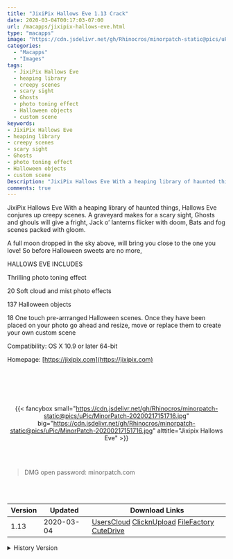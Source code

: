 ```yaml
---
title: "JixiPix Hallows Eve 1.13 Crack"
date: 2020-03-04T00:17:03-07:00
url: /macapps/jixipix-hallows-eve.html
type: "macapps"
image: "https://cdn.jsdelivr.net/gh/Rhinocros/minorpatch-static@pics/uPic/QvwLYU.png"
categories:
  - "Macapps"
  - "Images"
tags:
  - JixiPix Hallows Eve
  - heaping library
  - creepy scenes
  - scary sight
  - Ghosts
  - photo toning effect
  - Halloween objects
  - custom scene
keywords:
- JixiPix Hallows Eve
- heaping library
- creepy scenes
- scary sight
- Ghosts
- photo toning effect
- Halloween objects
- custom scene
Description: "JixiPix Hallows Eve With a heaping library of haunted things, Hallows Eve conjures up creepy scenes. A graveyard makes for a scary sight, Ghosts and ghouls will give a fright, Jack o’ lanterns flicker with doom, Bats and fog scenes packed with gloom."
comments: true
---
```


JixiPix Hallows Eve With a heaping library of haunted things, Hallows Eve conjures up creepy scenes. A graveyard makes for a scary sight, Ghosts and ghouls will give a fright, Jack o’ lanterns flicker with doom, Bats and fog scenes packed with gloom.

A full moon dropped in the sky above, will bring you close to the one you love! So before Halloween sweets are no more,

HALLOWS EVE INCLUDES

Thrilling photo toning effect

20 Soft cloud and mist photo effects

137 Halloween objects

18 One touch pre-arrranged Halloween scenes. Once they have been placed on your photo go ahead and resize, move or replace them to create your own custom scene



Compatibility: OS X 10.9 or later 64-bit  

Homepage: [https://jixipix.com](https://jixipix.com)

<br/>
<br/>
<script async src="https://pagead2.googlesyndication.com/pagead/js/adsbygoogle.js"></script>
<ins class="adsbygoogle"
     style="display:block; text-align:center;"
     data-ad-layout="in-article"
     data-ad-format="fluid"
     data-ad-client="ca-pub-8746275014476192"
     data-ad-slot="5144997159"></ins>
<script>
     (adsbygoogle = window.adsbygoogle || []).push({});
</script>
<br/>
<br/>


<center>

{{< fancybox small="https://cdn.jsdelivr.net/gh/Rhinocros/minorpatch-static@pics/uPic/MinorPatch-20200217151716.jpg" big="https://cdn.jsdelivr.net/gh/Rhinocros/minorpatch-static@pics/uPic/MinorPatch-20200217151716.jpg" alttitle="Jixipix Hallows Eve" >}}

</center>

<br/>
<br/>


> DMG open password: minorpatch.com

<br/>

<br/>
<div id="history_version" class="history_version">

| Version | Updated | Download Links |
| ---- | ---- | ---- |
| 1.13 | 2020-03-04 | [UsersCloud](https://ouo.io/C2X2tEg)   [ClicknUpload](https://ouo.io/dNqaUM)   [FileFactory](https://ouo.io/VaNLP9)   [CuteDrive](https://ouo.io/WF646Tw) |
<details>
<summary>History Version</summary>

| Version | Updated | Download Links |
| ---- | ---- | ---- |
| 1.12 | 2020-02-17 | [UsersCloud](https://ouo.io/sRTiYj)   [ClicknUpload](https://ouo.io/OELuEo)   [Mega](https://ouo.io/WPnH3p)   [CuteDrive](https://ouo.io/ZyeCam) |
</details>

</div>
